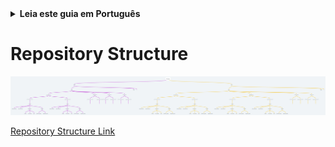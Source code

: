 <details>
<summary>
<strong> Leia este guia em Português </strong>
</summary>
    <ul>
        <li><a href="./README_PT-BR.md"> Português </a></li>
    </ul>

</details>

# Repository Structure

![repository_structure](./.github/media/images/repository_structure.png)

[Repository Structure Link](https://whimsical.com/cursos-PFiyWGVHfhvKzhWmKDefT7)
